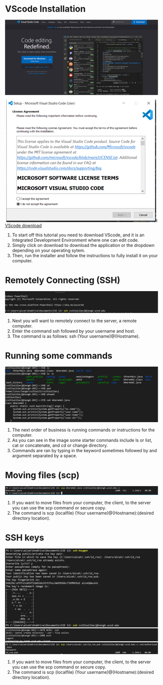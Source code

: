 # VScode Installation
![Image](vscode.png)
![Image](install.png)
[VScode download](https://code.visualstudio.com/)
1. To start off this tutorial you need to download VScode, and it is an Integrated Development Environment where one can edit code.
2. Simply click on download to download the application or the dropdown depending on your operating sytem.
3. Then, run the installer and follow the instructions to fully install it on your computer.
# Remotely Connecting (SSH)
![Image](ssh.png)
1. Next you will want to remotely connect to the server, a remote computer.
2. Enter the command ssh followed by your username and host.
3. The command is as follows: ssh (Your username)@(Hostname).
# Running some commands
![Image](commands.png)
1. The next order of business is running commands or instructions for the computer.
2. As you can see in the image some starter commands include ls or list, cat or concatenate, and cd or change directory.
3. Commands are ran by typing in the keyword sometimes followed by and argument separated by a space.
# Moving files (scp)
![Image](scp.png)
1. If you want to move files from your computer, the client, to the server you can use the scp command or secure copy.
2. The command is scp (localfile) (Your username)@(Hostname):(desired directory location).
# SSH keys
![Image](key.png)
![Image](mkdir.png)
![Image](sshkey.png)
1. If you want to move files from your computer, the client, to the server you can use the scp command or secure copy.
2. The command is scp (localfile) (Your username)@(Hostname):(desired directory location).

